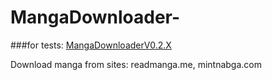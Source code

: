 # MangaDownloader-
###for tests:
[MangaDownloaderV0.2.X](https://github.com/nvjrsgu/MangaDownloader-/blob/master/out/MangaDownloader-.jar)

Download manga from sites: readmanga.me, mintnabga.com


